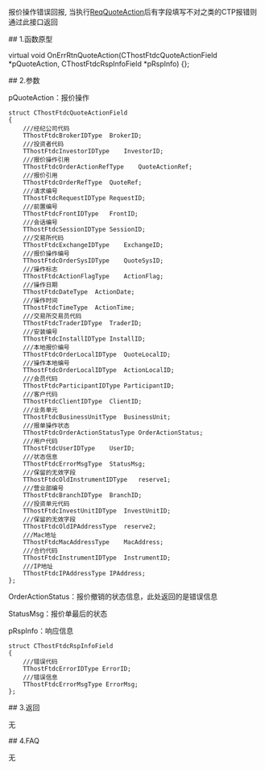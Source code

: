<p>报价操作错误回报, 当执行<a href="../../CTHOSTFTDCTRADERSPI/REQQUOTEACTION/">ReqQuoteAction</a>后有字段填写不对之类的CTP报错则通过此接口返回</p>
<span class="anchor" id="dba8520e-b8d3-4fdd-aa6a-4f68fd1bcc41"></span>
## 1.函数原型
<p>virtual void OnErrRtnQuoteAction(CThostFtdcQuoteActionField *pQuoteAction, CThostFtdcRspInfoField *pRspInfo) {};</p>
<span class="anchor" id="176b54b6-daf1-4359-931f-245c85548c61"></span>
## 2.参数
<p>pQuoteAction：报价操作</p>
<pre><code>struct CThostFtdcQuoteActionField
{
    ///经纪公司代码
    TThostFtdcBrokerIDType  BrokerID;
    ///投资者代码
    TThostFtdcInvestorIDType    InvestorID;
    ///报价操作引用
    TThostFtdcOrderActionRefType    QuoteActionRef;
    ///报价引用
    TThostFtdcOrderRefType  QuoteRef;
    ///请求编号
    TThostFtdcRequestIDType RequestID;
    ///前置编号
    TThostFtdcFrontIDType   FrontID;
    ///会话编号
    TThostFtdcSessionIDType SessionID;
    ///交易所代码
    TThostFtdcExchangeIDType    ExchangeID;
    ///报价操作编号
    TThostFtdcOrderSysIDType    QuoteSysID;
    ///操作标志
    TThostFtdcActionFlagType    ActionFlag;
    ///操作日期
    TThostFtdcDateType  ActionDate;
    ///操作时间
    TThostFtdcTimeType  ActionTime;
    ///交易所交易员代码
    TThostFtdcTraderIDType  TraderID;
    ///安装编号
    TThostFtdcInstallIDType InstallID;
    ///本地报价编号
    TThostFtdcOrderLocalIDType  QuoteLocalID;
    ///操作本地编号
    TThostFtdcOrderLocalIDType  ActionLocalID;
    ///会员代码
    TThostFtdcParticipantIDType ParticipantID;
    ///客户代码
    TThostFtdcClientIDType  ClientID;
    ///业务单元
    TThostFtdcBusinessUnitType  BusinessUnit;
    ///报单操作状态
    TThostFtdcOrderActionStatusType OrderActionStatus;
    ///用户代码
    TThostFtdcUserIDType    UserID;
    ///状态信息
    TThostFtdcErrorMsgType  StatusMsg;
    ///保留的无效字段
    TThostFtdcOldInstrumentIDType   reserve1;
    ///营业部编号
    TThostFtdcBranchIDType  BranchID;
    ///投资单元代码
    TThostFtdcInvestUnitIDType  InvestUnitID;
    ///保留的无效字段
    TThostFtdcOldIPAddressType  reserve2;
    ///Mac地址
    TThostFtdcMacAddressType    MacAddress;
    ///合约代码
    TThostFtdcInstrumentIDType  InstrumentID;
    ///IP地址
    TThostFtdcIPAddressType IPAddress;
};
</code></pre>
<p>OrderActionStatus：报价撤销的状态信息，此处返回的是错误信息</p>
<p>StatusMsg：报价单最后的状态</p>
<p>pRspInfo：响应信息</p>
<pre><code>struct CThostFtdcRspInfoField
{
    ///错误代码
    TThostFtdcErrorIDType ErrorID;
    ///错误信息
    TThostFtdcErrorMsgType ErrorMsg;
};
</code></pre>
<span class="anchor" id="bcac8585-93df-4302-ad0c-f5dca6629921"></span>
## 3.返回
<p>无</p>
<span class="anchor" id="7c78ffa4-40af-4873-a622-a231fa22fa65"></span>
## 4.FAQ
<p>无</p>
